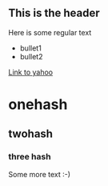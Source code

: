 ## This is the header

Here is some regular text

* bullet1
* bullet2

[Link to yahoo](http://in.yahoo.com)

# onehash
## twohash
### three hash

Some more text :-)